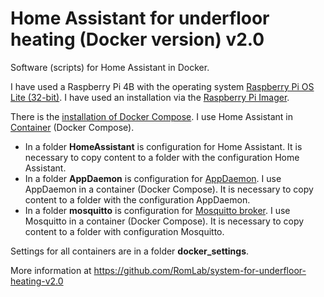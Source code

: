 # Home Assistant for underfloor heating (Docker version) v2.0
Software (scripts) for Home Assistant in Docker.

I have used a Raspberry Pi 4B with the operating system [Raspberry Pi OS Lite (32-bit)](https://www.raspberrypi.com/software/operating-systems/). I have used an installation via the [Raspberry Pi Imager](https://www.raspberrypi.com/software/).

There is the [installation of Docker Compose](https://dev.to/elalemanyo/how-to-install-docker-and-docker-compose-on-raspberry-pi-1mo). I use Home Assistant in [Container](https://www.home-assistant.io/installation/raspberrypi#docker-compose) (Docker Compose). 

- In a folder **HomeAssistant** is configuration for Home Assistant. It is necessary to copy content to a folder with the configuration Home Assistant.
- In a folder **AppDaemon** is configuration for [AppDaemon](https://appdaemon.readthedocs.io/en/latest/). I use AppDaemon in a container (Docker Compose). It is necessary to copy content to a folder with the configuration AppDaemon.
- In a folder **mosquitto** is configuration for [Mosquitto broker](https://mosquitto.org/). I use Mosquitto in a container (Docker Compose). It is necessary to copy content to a folder with configuration Mosquitto.

Settings for all containers are in a folder **docker_settings**.


More information at https://github.com/RomLab/system-for-underfloor-heating-v2.0
